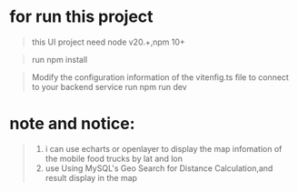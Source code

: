 # for run this project
>this UI project need node v20.+,npm 10+

>run npm install

>Modify the configuration information of the vitenfig.ts file to connect to your backend service
>run npm run dev




# note and notice:
>1. i can use echarts or openlayer to display the map infomation of the mobile food trucks by lat and lon
>2. use Using MySQL's Geo Search for Distance Calculation,and result display in the map